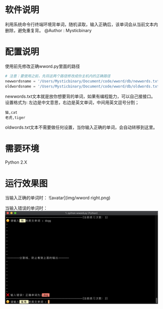 # 软件说明
利用系统命令行终端环境背单词，随机读取，输入正确后，该单词会从当前文本内删除，避免重复背。
@Author  : Mysticbinary

# 配置说明
使用前先修改正确wword.py里面的路径
```python
# 注意：要使用之前，先将这两个路径修改成你主机内的正确路径
newwordsname = '/Users/Mysticbinary/Document/code/wword/db/newwords.txt'
oldwordsname = '/Users/Mysticbinary/Document/code/wword/db/oldwords.txt'
```

newwords.txt文本就是放你想要背的单词，如果有编程能力，可以自己接接口。
设置格式为: 左边是中文意思，右边是英文单词，中间用英文逗号分割；
```text
猫,cat
老虎,tiger
```

oldwords.txt文本不需要做任何设置，当你输入正确的单词，会自动转移到这里。


# 需要环境
Python 2.X


# 运行效果图

当输入正确的单词时：
![avatar](img/wword right.png)

当输入错误的单词时：
![avatar](img/wworderroe.png)